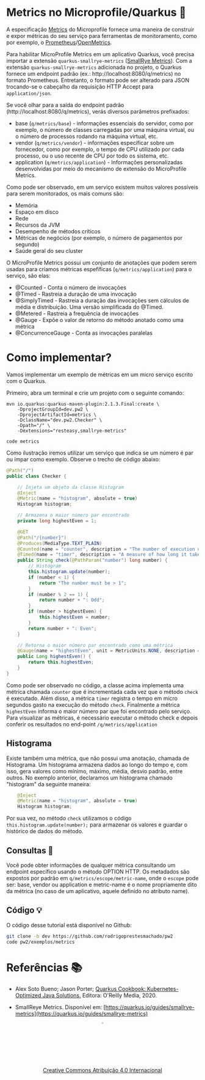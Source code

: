 # Metrics no Microprofile/Quarkus 📏

A especificação [Metrics](https://github.com/eclipse/microprofile-metrics/) do Microprofile fornece uma maneira de construir e expor métricas do seu serviço para ferramentas de monitoramento, como por exemplo, o [Prometheus](https://prometheus.io)/[OpenMetrics](https://github.com/OpenObservability/OpenMetrics/blob/main/specification/OpenMetrics.md).

Para habilitar MicroProfile Metrics em um aplicativo Quarkus, você precisa importar a extensão `quarkus-smallrye-metrics` ([SmallRye Metrics](https://github.com/smallrye/smallrye-metrics/)). Com a extensão `quarkus-smallrye-metrics` adicionada no projeto, o Quarkus fornece um endpoint padrão (ex.: http://localhost:8080/q/metrics) no formato Prometheus. Entretanto, o formato pode ser alterado para JSON trocando-se o cabeçalho da requisição HTTP Accept para `application/json`.

Se você olhar para a saída do endpoint padrão (http://localhost:8080/q/metrics), verás diversos parâmetros prefixados:

* base (`q/metrics/base`) - informações essenciais do servidor, como por exemplo, o número de classes carregadas por uma máquina virtual, ou o número de processos rodando na máquina virtual, etc.
* vendor  (`q/metrics/vendor`) - informações especificar sobre um fornecedor, como por exemplo, o tempo de CPU utilizado por cada processo, ou o uso recente de CPU por todo os sistema, etc.
* application (`q/metrics/application`) - Informações personalizadas desenvolvidas por meio do mecanismo de extensão do MicroProfile Metrics.

Como pode ser observado, em um serviço existem muitos valores possíveis para serem monitorados, os mais comuns são:

* Memória
* Espaço em disco
* Rede
* Recursos da JVM
* Desempenho de métodos críticos
* Métricas de negócios (por exemplo, o número de pagamentos por segundo)
* Saúde geral do seu cluster

O MicroProfile Metrics possui um conjunto de anotações que podem serem usadas para criamos métricas espefíficas (`q/metrics/application`) para o serviço, são elas:

* @Counted - Conta o número de invocações
* @Timed - Rastreia a duração de uma invocação
* @SimplyTimed - Rastreia a duração das invocações sem cálculos de média e distribuição. Uma versão simplificada do @Timed.
* @Metered - Rastreia a frequência de invocações
* @Gauge - Expõe o valor de retorno do método anotado como uma métrica
* @ConcurrenceGauge - Conta as invocações paralelas

# Como implementar?

Vamos implementar um exemplo de métricas em um micro serviço escrito com o Quarkus.

Primeiro, abra um terminal e crie um projeto com o seguinte comando:

    mvn io.quarkus:quarkus-maven-plugin:2.1.3.Final:create \
        -DprojectGroupId=dev.pw2 \
        -DprojectArtifactId=metrics \
        -DclassName="dev.pw2.Checker" \
        -Dpath="/" \
        -Dextensions="resteasy,smallrye-metrics"

    code metrics

Como ilustração iremos utilizar um serviço que indica se um número é par ou ímpar como exemplo. Observe o trecho de código abaixo:

```java
@Path("/")
public class Checker {

    // Injeta um objeto da classe Histogram
    @Inject
    @Metric(name = "histogram", absolute = true)
    Histogram histogram;

    // Armazena o maior número par encontrado
    private long highestEven = 1;

    @GET
    @Path("/{number}")
    @Produces(MediaType.TEXT_PLAIN)
    @Counted(name = "counter", description = "The number of execution of the check method")
    @Timed(name = "timer", description = "A measure of how long it takes to  execute the check method", unit = MetricUnits.MICROSECONDS)
    public String check(@PathParam("number") long number) {
        // Histogram
        this.histogram.update(number);
        if (number < 1) {
            return "The number must be > 1";
        }
        if (number % 2 == 1) {
            return number + ": Odd";
        }
        if (number > highestEven) {
            this.highestEven = number;
        }
        return number + ": Even";
    }

    // Retorna o maior número par encontrado como uma métrica
    @Gauge(name = "highestEven", unit = MetricUnits.NONE, description = "Highest even so far")
    public Long highestEven() {
        return this.highestEven;
    }
}
```

Como pode ser observado no código, a classe acima implementa uma métrica chamada `counter` que é incrementada cada vez que o método `check` é executado. Além disso, a métrica `timer` registra o tempo em micro segundos gasto na execução do método `check`. Finalmente a métrica `highestEven` informa o maior número par que foi encontrado pelo serviço. Para visualizar as métricas, é necessário executar o método check e depois conferir os resultados no end-point `/q/metrics/application`

## Histograma

Existe também uma métrica, que não possui uma anotação, chamada de Histograma. Um histograma armazena dados ao longo do tempo e, com isso, gera valores como mínimo, máximo, média, desvio padrão, entre outros. No exemplo anterior, declaramos um histograma chamado "histogram" da seguinte maneira:

```java
    @Inject
    @Metric(name = "histogram", absolute = true)
    Histogram histogram;
```

Por sua vez, no método `check` utilizamos o código `this.histogram.update(number);` para armazenar os  valores e guardar o histórico de dados do método.

## Consultas 🔎

Você pode obter informações de qualquer métrica consultando um endpoint específico usando o método OPTION HTTP. Os metadados são expostos por padrão em `q/metrics/escope/metric-name`, onde o `escope` pode ser: base, vendor ou application e metric-name é o nome propriamente dito da métrica (no caso de um aplicativo, aquele definido no atributo name).
## Código 💡

O código desse tutorial está disponível no Github:

```sh
git clone -b dev https://github.com/rodrigoprestesmachado/pw2
code pw2/exemplos/metrics
```

# Referências 📚

* Alex Soto Bueno; Jason Porter; [Quarkus Cookbook: Kubernetes-Optimized Java Solutions.](https://www.amazon.com.br/gp/product/B08D364VMD/ref=as_li_tl?ie=UTF8&camp=1789&creative=9325&creativeASIN=B08D364VMD&linkCode=as2&tag=rpmhub-20&linkId=2f82a4bb959a1797ec9791e0af68d1af) Editora: O'Reilly Media, 2020.

* SmallReye Metrics. Disponível em: [https://quarkus.io/guides/smallrye-metrics](https://quarkus.io/guides/smallrye-metrics)

<center>
<a href="https://rpmhub.dev" target="blanck"><img src="../imgs/logo.png" alt="Rodrigo Prestes Machado" width="3%" height="3%" border=0 style="border:0; text-decoration:none; outline:none"></a><br/>
<a rel="license" href="http://creativecommons.org/licenses/by/4.0/">Creative Commons Atribuição 4.0 Internacional</a>
</center>